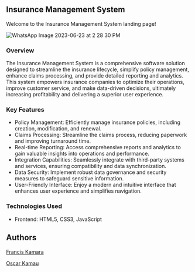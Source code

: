 ## Insurance Management System
Welcome to the Insurance Management System landing page!

![WhatsApp Image 2023-06-23 at 2 28 30 PM](https://github.com/devkamara/Insurance-Management-System/assets/111047328/77a251de-56ad-455b-93a8-96650f94559d)


### Overview
The Insurance Management System is a comprehensive software solution designed to streamline the insurance lifecycle, simplify policy management, enhance claims processing, and provide detailed reporting and analytics. This system empowers insurance companies to optimize their operations, improve customer service, and make data-driven decisions, ultimately increasing profitability and delivering a superior user experience.

### Key Features
- Policy Management: Efficiently manage insurance policies, including creation, modification, and renewal.
- Claims Processing: Streamline the claims process, reducing paperwork and improving turnaround time.
- Real-time Reporting: Access comprehensive reports and analytics to gain valuable insights into operations and performance.
- Integration Capabilities: Seamlessly integrate with third-party systems and services, ensuring compatibility and data synchronization.
- Data Security: Implement robust data governance and security measures to safeguard sensitive information.
- User-Friendly Interface: Enjoy a modern and intuitive interface that enhances user experience and simplifies navigation.

### Technologies Used
- Frontend: HTML5, CSS3, JavaScript
## Authors
[Francis Kamara](https://github.com/devkamara/ "Francis Kamara")

[Oscar Kamau](https://github.com/KamauDev-maker "Oscar Kamau")
